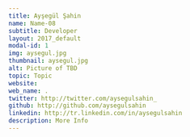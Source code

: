 ```yaml
---
title: Ayşegül Şahin
name: Name-08
subtitle: Developer
layout: 2017_default
modal-id: 1
img: aysegul.jpg
thumbnail: aysegul.jpg
alt: Picture of TBD
topic: Topic
website:
web_name: .
twitter: http://twitter.com/aysegulsahin_
github: http://github.com/aysegulsahin
linkedin: http://tr.linkedin.com/in/aysegulsahin
description: More Info
---
```

